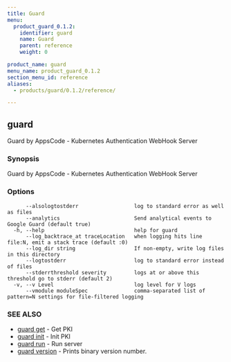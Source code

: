 ```yaml
---
title: Guard
menu:
  product_guard_0.1.2:
    identifier: guard
    name: Guard
    parent: reference
    weight: 0

product_name: guard
menu_name: product_guard_0.1.2
section_menu_id: reference
aliases:
  - products/guard/0.1.2/reference/

---
```

## guard

Guard by AppsCode - Kubernetes Authentication WebHook Server

### Synopsis

Guard by AppsCode - Kubernetes Authentication WebHook Server

### Options

```
      --alsologtostderr                  log to standard error as well as files
      --analytics                        Send analytical events to Google Guard (default true)
  -h, --help                             help for guard
      --log_backtrace_at traceLocation   when logging hits line file:N, emit a stack trace (default :0)
      --log_dir string                   If non-empty, write log files in this directory
      --logtostderr                      log to standard error instead of files
      --stderrthreshold severity         logs at or above this threshold go to stderr (default 2)
  -v, --v Level                          log level for V logs
      --vmodule moduleSpec               comma-separated list of pattern=N settings for file-filtered logging
```

### SEE ALSO

* [guard get](/products/guard/0.1.2/reference/guard_get)	 - Get PKI
* [guard init](/products/guard/0.1.2/reference/guard_init)	 - Init PKI
* [guard run](/products/guard/0.1.2/reference/guard_run)	 - Run server
* [guard version](/products/guard/0.1.2/reference/guard_version)	 - Prints binary version number.

